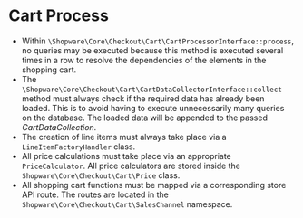 # Cart Process

* Within `\Shopware\Core\Checkout\Cart\CartProcessorInterface::process`, no queries may be executed because this method is executed several times in a row to resolve the dependencies of the elements in the shopping cart.
* The `\Shopware\Core\Checkout\Cart\CartDataCollectorInterface::collect` method must always check if the required data has already been loaded. This is to avoid having to execute unnecessarily many queries on the database. The loaded data will be appended to the passed *CartDataCollection*.
* The creation of line items must always take place via a `LineItemFactoryHandler` class.
* All price calculations must take place via an appropriate `PriceCalculator`. All price calculators are stored inside the `Shopware\Core\Checkout\Cart\Price` class.
* All shopping cart functions must be mapped via a corresponding store API route. The routes are located in the `Shopware\Core\Checkout\Cart\SalesChannel` namespace.
